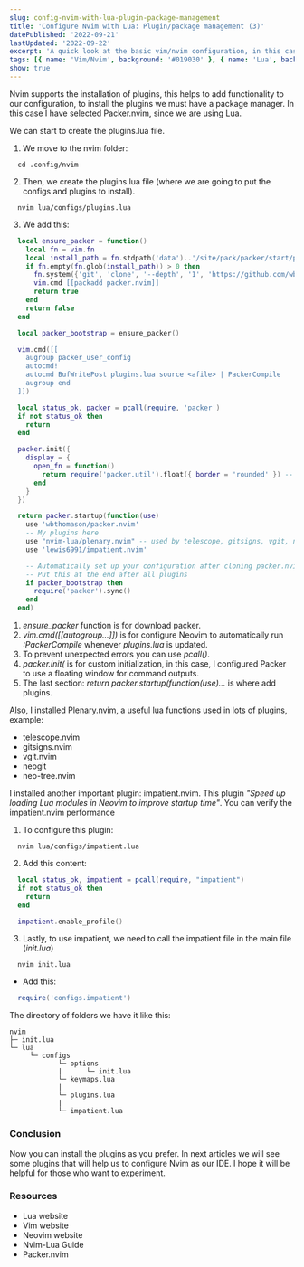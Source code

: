 ```yaml
---
slug: config-nvim-with-lua-plugin-package-management
title: 'Configure Nvim with Lua: Plugin/package management (3)'
datePublished: '2022-09-21'
lastUpdated: '2022-09-22'
excerpt: 'A quick look at the basic vim/nvim configuration, in this case with the plugin/package management: Packer'
tags: [{ name: 'Vim/Nvim', background: '#019030' }, { name: 'Lua', background: '#000080' }]
show: true
---
```


<script>
  import GenericLink from '$lib/components/Link/GenericLink.svelte';
</script>

Nvim supports the installation of plugins, this helps to add functionality to our configuration, to install the plugins we must have a package manager. In this case I have selected <GenericLink ariaLabel="Packer.nvim: plugin/package management" href="https://github.com/wbthomason/packer.nvim" target="_blank">Packer.nvim</GenericLink>, since we are using <GenericLink ariaLabel="Read about Lua" href="https://www.lua.org/" target="_blank">Lua</GenericLink>.

We can start to create the plugins.lua file.

1. We move to the nvim folder:

```shell
  cd .config/nvim
```

2. Then, we create the plugins.lua file (where we are going to put the configs and plugins to install).

```shell
  nvim lua/configs/plugins.lua
```

3. We add this:

```lua
  local ensure_packer = function()
    local fn = vim.fn
    local install_path = fn.stdpath('data')..'/site/pack/packer/start/packer.nvim'
    if fn.empty(fn.glob(install_path)) > 0 then
      fn.system({'git', 'clone', '--depth', '1', 'https://github.com/wbthomason/packer.nvim', install_path})
      vim.cmd [[packadd packer.nvim]]
      return true
    end
    return false
  end

  local packer_bootstrap = ensure_packer()

  vim.cmd([[
    augroup packer_user_config
    autocmd!
    autocmd BufWritePost plugins.lua source <afile> | PackerCompile
    augroup end
  ]])

  local status_ok, packer = pcall(require, 'packer')
  if not status_ok then
    return
  end

  packer.init({
    display = {
      open_fn = function()
        return require('packer.util').float({ border = 'rounded' }) -- Using a floating window
      end
    }
  })

  return packer.startup(function(use)
    use 'wbthomason/packer.nvim'
    -- My plugins here
    use "nvim-lua/plenary.nvim" -- used by telescope, gitsigns, vgit, neogit, neo-tree.
    use 'lewis6991/impatient.nvim'

    -- Automatically set up your configuration after cloning packer.nvim
    -- Put this at the end after all plugins
    if packer_bootstrap then
      require('packer').sync()
    end
  end)
```

1. _ensure_packer_ function is for download packer.
2. _vim.cmd([[autogroup...]])_ is for configure Neovim to automatically run _:PackerCompile_ whenever _plugins.lua_ is updated.
3. To prevent unexpected errors you can use _pcall()_.
4. _packer.init(_ is for custom initialization, in this case, I configured Packer to use a floating window for command outputs.
5. The last section: _return packer.startup(function(use)..._ is where add plugins.

Also, I installed <GenericLink ariaLabel="Plenary.nvim" href="https://github.com/nvim-lua/plenary.nvim" target="_blank">Plenary.nvim</GenericLink>, a useful lua functions used in lots of plugins, example:

- <GenericLink ariaLabel="telescope.nvim" href="https://github.com/nvim-telescope/telescope.nvim" target="_blank">telescope.nvim</GenericLink>
- <GenericLink ariaLabel="titsigns.nvim" href="https://github.com/lewis6991/gitsigns.nvim" target="_blank">gitsigns.nvim</GenericLink>
- <GenericLink ariaLabel="vgit.nvim" href="https://github.com/tanvirtin/vgit.nvim" target="_blank">vgit.nvim</GenericLink>
- <GenericLink ariaLabel="neogit" href="https://github.com/TimUntersberger/neogit" target="_blank">neogit</GenericLink>
- <GenericLink ariaLabel="neo-tree.nvim" href="https://github.com/nvim-neo-tree/neo-tree.nvim" target="_blank">neo-tree.nvim</GenericLink>

I installed another important plugin: <GenericLink ariaLabel="impatient.nvim" href="https://github.com/lewis6991/impatient.nvim" target="_blank">impatient.nvim</GenericLink>. This plugin _"Speed up loading Lua modules in Neovim to improve startup time"_. You can verify the <GenericLink ariaLabel="impatient.nvim" href="https://github.com/lewis6991/impatient.nvim#performance-example" target="_blank">impatient.nvim performance</GenericLink>

1. To configure this plugin:

```shell
  nvim lua/configs/impatient.lua
```

2. Add this content:

```lua
  local status_ok, impatient = pcall(require, "impatient")
  if not status_ok then
    return
  end

  impatient.enable_profile()
```

3. Lastly, to use impatient, we need to call the impatient file in the main file (_init.lua_)

```shell
  nvim init.lua
```

- Add this:

```lua
  require('configs.impatient')
```

The directory of folders we have it like this:

```
nvim
├─ init.lua
└─ lua
     └─ configs
            └─ options
            |      └─ init.lua
            └─ keymaps.lua
            |
            └─ plugins.lua
            |
            └─ impatient.lua
```

### Conclusion

Now you can install the plugins as you prefer. In next articles we will see some plugins that will help us to configure Nvim as our IDE. I hope it will be helpful for those who want to experiment.

### Resources

- <GenericLink ariaLabel="Read about Lua" href="https://www.lua.org/" target="_blank">Lua website</GenericLink>
- <GenericLink ariaLabel="Read about Vim" href="https://www.vim.org/" target="_blank">Vim website</GenericLink>
- <GenericLink ariaLabel="Read about Neovim" href="https://neovim.io/" target="_blank">Neovim website</GenericLink>
- <GenericLink ariaLabel="Read about Neovim-Lua" href="https://github.com/nanotee/nvim-lua-guide" target="_blank">Nvim-Lua Guide</GenericLink>
- <GenericLink ariaLabel="Packer.nvim: plugin/package management" href="https://github.com/wbthomason/packer.nvim" target="_blank">Packer.nvim</GenericLink>
